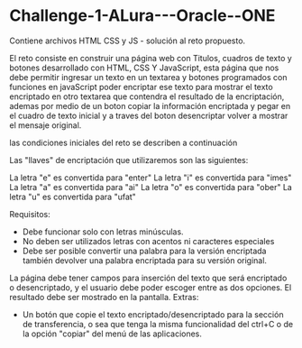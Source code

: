 # Challenge-1-ALura---Oracle--ONE

Contiene archivos HTML CSS y JS - solución al reto propuesto.

El reto consiste en construir una página web con Titulos, cuadros de texto y botones desarrollado con HTML, CSS Y JavaScript, 
esta página que nos debe permitir ingresar un texto en un textarea y  botones programados con funciones en javaScript poder 
encriptar ese texto para mostrar el texto encriptado en otro textarea que contendra el resultado de la encriptación, ademas
por medio de un boton copiar la información encriptada y pegar en el cuadro de texto inicial y a traves del boton desencriptar
volver a mostrar el mensaje original.

las condiciones iniciales del reto se describen a continuación

Las "llaves" de encriptación que utilizaremos son las siguientes:  

La letra "e" es convertida para "enter"
La letra "i" es convertida para "imes"
La letra "a" es convertida para "ai"
La letra "o" es convertida para "ober"
La letra "u" es convertida para "ufat"

Requisitos:
- Debe funcionar solo con letras minúsculas.
- No deben ser utilizados letras con acentos ni caracteres especiales
- Debe ser posible convertir una palabra para la versión encriptada también devolver una palabra encriptada para su versión original.

La página debe tener campos para
inserción del texto que será encriptado o desencriptado, y el usuario debe poder escoger entre as dos opciones.
El resultado debe ser mostrado en la pantalla.
Extras:
- Un botón que copie el texto encriptado/desencriptado para la sección de transferencia, o sea que tenga la misma funcionalidad del ctrl+C 
o de la opción "copiar" del menú de las aplicaciones.

 

 